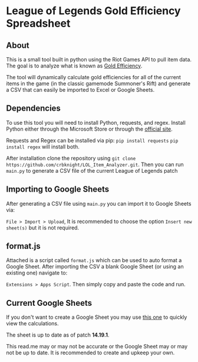 # League of Legends Gold Efficiency Spreadsheet

## About

This is a small tool built in python using the Riot Games API to pull item data. The goal is to analyze what is known as [Gold Efficiency](https://leagueoflegends.fandom.com/wiki/Gold_efficiency_(League_of_Legends)).

The tool will dynamically calculate gold efficiencies for all of the current items in the game (in the classic gamemode Summoner's Rift) and generate a CSV that can easily be imported to Excel or Google Sheets.

## Dependencies

To use this tool you will need to install Python, requests, and regex. Install Python either through the Microsoft Store or through the [official site](https://www.python.org/downloads/). 

Requests and Regex can be installed via pip:
`pip install requests`
`pip install regex`
will install both.

After installation clone the repository using `git clone https://github.com/crbknight/LOL_Item_Analyzer.git`. Then you can run `main.py` to generate a CSV file of the current League of Legends patch
## Importing to Google Sheets
After generating a CSV file using `main.py` you can import it to Google Sheets via:

`File > Import > Upload`, It is recommended to choose the option `Insert new sheet(s)` but it is not required.

## format.js
Attached is a script called `format.js` which can be used to auto format a Google Sheet. After importing the CSV a blank Google Sheet (or using an existing one) navigate to:

`Extensions > Apps Script`. Then simply copy and paste the code and run.

## Current Google Sheets
If you don't want to create a Google Sheet you may use [this one](https://docs.google.com/spreadsheets/d/17HQ759AxdWPLuvLUE7s0Bj-dD7z98aVPNpgDF0aFgRo/edit?usp=sharing) to quickly view the calculations.

The sheet is up to date as of patch **14.19.1**. 

This read.me may or may not be accurate or the Google Sheet may or may not be up to date. It is recommended to create and upkeep your own.
